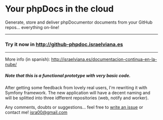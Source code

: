 # Your phpDocs in the cloud #

Generate, store and deliver phpDocumentor documents from your GitHub repos... everything on-line!

--------------
### Try it now in http://github-phpdoc.israelviana.es ###
--------------

More info (in spanish): http://israelviana.es/documentacion-continua-en-la-nube/

##### Note that this is a functional prototype with very basic code. #####
After getting some feedback from lovely real users, I'm rewriting it with Symfony framework. The new application will have a decent naming and will be splitted into three idfferent repositories (web, notify and worker).

Any comments, doubts or suggestions... feel free to [write an issue](https://github.com/isra00/online-phpdoc/issues/new) or contact me! isra00@gmail.com
